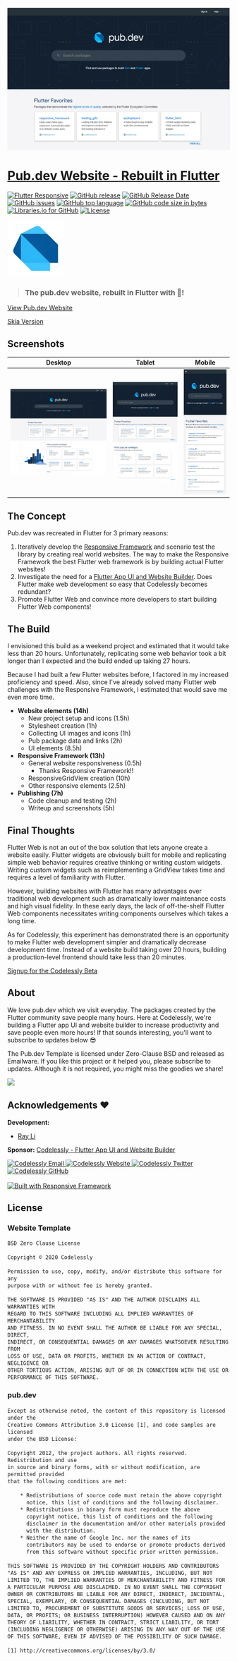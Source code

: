 [![Pub.dev Cover](screenshots/Pub%20Website%20Cover.png)](https://gallery.codelessly.com/flutterwebsites/pub?utm_medium=image&utm_campaign=cover)
# [Pub.dev Website - Rebuilt in Flutter](https://gallery.codelessly.com/flutterwebsites/pub)
[![Flutter Responsive](https://img.shields.io/badge/flutter-responsive-brightgreen.svg?style=flat-square)](https://github.com/Codelessly/ResponsiveFramework) [![GitHub release](https://img.shields.io/github/release/Codelessly/FlutterWebsite.svg?style=flat-square)](https://github.com/Codelessly/FlutterWebsite/releases) [![GitHub Release Date](https://img.shields.io/github/release-date/Codelessly/FlutterWebsite.svg?style=flat-square)](https://github.com/Codelessly/FlutterWebsite/releases) [![GitHub issues](https://img.shields.io/github/issues/Codelessly/FlutterWebsite.svg?style=flat-square)](https://github.com/Codelessly/FlutterWebsite/issues) [![GitHub top language](https://img.shields.io/github/languages/top/Codelessly/FlutterWebsite.svg?style=flat-square)](https://github.com/Codelessly/FlutterWebsite) [![GitHub code size in bytes](https://img.shields.io/github/languages/code-size/Codelessly/FlutterWebsite.svg?style=flat-square)](https://github.com/Codelessly/FlutterWebsite) [![Libraries.io for GitHub](https://img.shields.io/librariesio/github/Codelessly/FlutterWebsite.svg?style=flat-square)](https://libraries.io/github/Codelessly/FlutterWebsite) [![License](https://img.shields.io/badge/License-BSD%200--Clause-orange.svg?style=flat-square)](https://opensource.org/licenses/0BSD)

<img src="web/icons/Icon-192.png" width="128">

> ### The pub.dev website, rebuilt in Flutter with 💙!

[View Pub.dev Website](https://gallery.codelessly.com/flutterwebsites/pub)

[Skia Version](https://gallery.codelessly.com/flutterwebsites/pub/skia)

## Screenshots

|Desktop|Tablet|Mobile| 
|--|--|--|
|![Screenshots](screenshots/Pub%20Website%20Desktop.png)|![Screenshots](screenshots/Pub%20Website%20Tablet.png)|![Screenshots](screenshots/Pub%20Website%20Mobile.png)|

## The Concept

Pub.dev was recreated in Flutter for 3 primary reasons:

1. Iteratively develop the [Responsive Framework](https://github.com/Codelessly/ResponsiveFramework) and scenario test the library by creating real world websites. The way to make the Responsive Framework the best Flutter web framework is by building actual Flutter websites!
2. Investigate the need for a [Flutter App UI and Website Builder](https://codelessly.com). Does Flutter make web development so easy that Codelessly becomes redundant?
3. Promote Flutter Web and convince more developers to start building Flutter Web components!

## The Build

I envisioned this build as a weekend project and estimated that it would take less than 20 hours. Unfortunately, replicating some web behavior took a bit longer than I expected and the build ended up taking 27 hours.

Because I had built a few Flutter websites before, I factored in my increased proficiency and speed. Also, since I've already solved many Flutter web challenges with the Responsive Framework, I estimated that would save me even more time.

- **Website elements (14h)**
  - New project setup and icons (1.5h)
  - Stylesheet creation (1h)
  - Collecting UI images and icons (1h)
  - Pub package data and links (2h)
  - UI elements (8.5h)
- **Responsive Framework (13h)**
  - General website responsiveness (0.5h)
    - Thanks Responsive Framework!!
  - ResponsiveGridView creation (10h)
  - Other responsive elements (2.5h)
- **Publishing (7h)**
  - Code cleanup and testing (2h)
  - Writeup and screenshots (5h)

## Final Thoughts

Flutter Web is not an out of the box solution that lets anyone create a website easily. Flutter widgets are obviously built for mobile and replicating simple web behavior requires creative thinking or writing custom widgets. Writing custom widgets such as reimplementing a GridView takes  time and requires a level of familiarity with Flutter.

However, building websites with Flutter has many advantages over traditional web development such as dramatically lower maintenance costs and high visual fidelity. In these early days, the lack of off-the-shelf Flutter Web components necessitates writing components ourselves which takes a long time.

As for Codelessly, this experiment has demonstrated there is an opportunity to make Flutter web development simpler and dramatically decrease development time. Instead of a website build taking over 20 hours, building a production-level frontend should take less than 20 minutes.

[Signup for the Codelessly Beta](https://codelessly.com/?utm_medium=link&utm_campaign=beta_signup)

## About

We love pub.dev which we visit everyday. The packages created by the Flutter community save people many hours. Here at Codelessly, we're building a Flutter app UI and website builder to increase productivity and save people even more hours! If that sounds interesting, you'll want to subscribe to updates below 😎

The Pub.dev Template is licensed under Zero-Clause BSD and released as Emailware. If you like this project or it helped you, please subscribe to updates. Although it is not required, you might miss the goodies we share!

<a href="https://codelessly.com/?utm_medium=banner&utm_campaign=newsletter_subscribe" target="_blank"><img src="https://raw.githubusercontent.com/Codelessly/ResponsiveFramework/master/packages/Email%20Newsletter%20Signup.png"></a>

## Acknowledgements ❤️

**Development:** 
* [Ray Li](https://github.com/searchy2)

**Sponsor:** [Codelessly - Flutter App UI and Website Builder](https://codelessly.com/?utm_medium=link&utm_campaign=direct)

<a href="mailto:ray@codelessly.com">
  <img alt="Codelessly Email"
       src="https://lh3.googleusercontent.com/yN_m90WN_HSCohXdgC2k91uSTk9dnYfoxTYwG_mv_l5_05dV2CzkQ1B6rEqH4uqdgjA=w96" />
</a>
<a href="https://codelessly.com/?utm_medium=icon&utm_campaign=direct">
  <img alt="Codelessly Website"
       src="https://lh3.googleusercontent.com/YmMGcgeO7Km9-J9vFRByov5sb7OUKetnKs8pTi0JZMDj3GVJ61GMTcTlHB7u9uHDHag=w96" />
</a>
<a href="https://twitter.com/BuildCodelessly">
  <img alt="Codelessly Twitter"
       src="https://lh3.ggpht.com/lSLM0xhCA1RZOwaQcjhlwmsvaIQYaP3c5qbDKCgLALhydrgExnaSKZdGa8S3YtRuVA=w96" />
</a>
<a href="https://github.com/Codelessly">
  <img alt="Codelessly GitHub"
       src="https://lh3.googleusercontent.com/L15QqmKK7Vl-Ag1ZxaBqNQlXVEw58JT2BDb-ef5t2eboDh0pPSLjDgi3-aQ3Opdhhyk=w96" />
</a>
<br></br>
<a href="https://github.com/Codelessly/ResponsiveFramework">
  <img alt="Built with Responsive Framework"
       src="https://raw.githubusercontent.com/Codelessly/ResponsiveFramework/master/packages/Built%20with%20Responsive%20Badge.png" />
</a>


## License
### Website Template

    BSD Zero Clause License

    Copyright © 2020 Codelessly

    Permission to use, copy, modify, and/or distribute this software for any
    purpose with or without fee is hereby granted.

    THE SOFTWARE IS PROVIDED "AS IS" AND THE AUTHOR DISCLAIMS ALL WARRANTIES WITH
    REGARD TO THIS SOFTWARE INCLUDING ALL IMPLIED WARRANTIES OF MERCHANTABILITY
    AND FITNESS. IN NO EVENT SHALL THE AUTHOR BE LIABLE FOR ANY SPECIAL, DIRECT,
    INDIRECT, OR CONSEQUENTIAL DAMAGES OR ANY DAMAGES WHATSOEVER RESULTING FROM
    LOSS OF USE, DATA OR PROFITS, WHETHER IN AN ACTION OF CONTRACT, NEGLIGENCE OR
    OTHER TORTIOUS ACTION, ARISING OUT OF OR IN CONNECTION WITH THE USE OR
    PERFORMANCE OF THIS SOFTWARE.

### pub.dev

    Except as otherwise noted, the content of this repository is licensed under the
    Creative Commons Attribution 3.0 License [1], and code samples are licensed
    under the BSD License:

    Copyright 2012, the project authors. All rights reserved. Redistribution and use
    in source and binary forms, with or without modification, are permitted provided
    that the following conditions are met:

        * Redistributions of source code must retain the above copyright
          notice, this list of conditions and the following disclaimer.
        * Redistributions in binary form must reproduce the above
          copyright notice, this list of conditions and the following
          disclaimer in the documentation and/or other materials provided
          with the distribution.
        * Neither the name of Google Inc. nor the names of its
          contributors may be used to endorse or promote products derived
          from this software without specific prior written permission.

    THIS SOFTWARE IS PROVIDED BY THE COPYRIGHT HOLDERS AND CONTRIBUTORS
    "AS IS" AND ANY EXPRESS OR IMPLIED WARRANTIES, INCLUDING, BUT NOT
    LIMITED TO, THE IMPLIED WARRANTIES OF MERCHANTABILITY AND FITNESS FOR
    A PARTICULAR PURPOSE ARE DISCLAIMED. IN NO EVENT SHALL THE COPYRIGHT
    OWNER OR CONTRIBUTORS BE LIABLE FOR ANY DIRECT, INDIRECT, INCIDENTAL,
    SPECIAL, EXEMPLARY, OR CONSEQUENTIAL DAMAGES (INCLUDING, BUT NOT
    LIMITED TO, PROCUREMENT OF SUBSTITUTE GOODS OR SERVICES; LOSS OF USE,
    DATA, OR PROFITS; OR BUSINESS INTERRUPTION) HOWEVER CAUSED AND ON ANY
    THEORY OF LIABILITY, WHETHER IN CONTRACT, STRICT LIABILITY, OR TORT
    (INCLUDING NEGLIGENCE OR OTHERWISE) ARISING IN ANY WAY OUT OF THE USE
    OF THIS SOFTWARE, EVEN IF ADVISED OF THE POSSIBILITY OF SUCH DAMAGE.

    [1] http://creativecommons.org/licenses/by/3.0/
